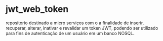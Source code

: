 # jwt_web_token
repositorio destinado a micro serviços com o a finalidade de inserir, recuperar, alterar, inativar e revalidar um token JWT, podendo
 ser utilizado para fins de autenticação de um usuário em um banco NOSQL.

